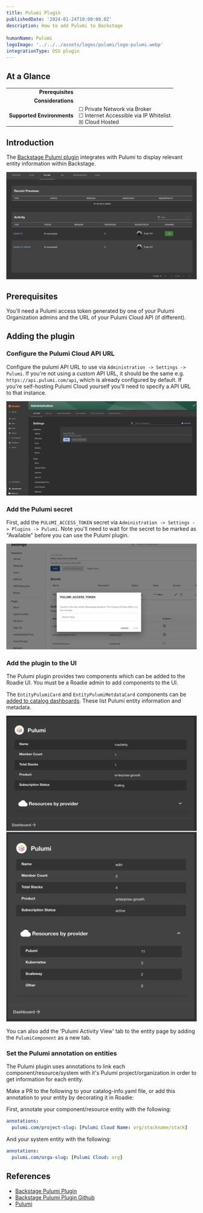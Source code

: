 ```yaml
---
title: Pulumi Plugin
publishedDate: '2024-01-24T10:00:00.0Z'
description: How to add Pulumi to Backstage

humanName: Pulumi
logoImage: '../../../assets/logos/pulumi/logo-pulumi.webp'
integrationType: OSS plugin
---
```


## At a Glance
| | |
|---: | --- |
| **Prerequisites** |  |
| **Considerations** |  |
| **Supported Environments** | ☐ Private Network via Broker <br /> ☐ Internet Accessible via IP Whitelist <br /> ☒ Cloud Hosted |

## Introduction

The [Backstage Pulumi plugin](https://github.com/pulumi/pulumi-backstage-plugin) integrates with Pulumi to display relevant entity information within Backstage.

![pulumi-overview.webp](./pulumi-overview.webp)

## Prerequisites

You'll need a Pulumi access token generated by one of your Pulumi Organization admins and the URL of your Pulumi Cloud API (if different).

## Adding the plugin

### Configure the Pulumi Cloud API URL

Configure the pulumi API URL to use via `Administration -> Settings -> Pulumi`. If you're not using a custom API URL, it should be the same e.g. `https://api.pulumi.com/api`, which is already configured by default. If you're self-hosting
Pulumi Cloud yourself you'll need to specify a API URL to that instance.

![pulumi-config.webp](./pulumi-config.webp)

### Add the Pulumi secret

First, add the `PULUMI_ACCESS_TOKEN` secret via `Administration -> Settings -> Plugins -> Pulumi`. Note you'll
need to wait for the secret to be marked as "Available" before you can use the Pulumi plugin.

![pulumi-secrets.webp](./pulumi-secrets.webp)

### Add the plugin to the UI

The Pulumi plugin provides two components which can be added to the Roadie UI. You must be a Roadie admin to
add components to the UI.

The `EntityPulumiCard` and `EntityPulumiMetdataCard` components can be [added to catalog dashboards](/docs/details/updating-the-ui/#updating-dashboards). These
list Pulumi entity information and metadata.

![pulumi-card.webp](./pulumi-card.webp)
![pulumi-card2.webp](./pulumi-card2.webp)

You can also add the 'Pulumi Activity View' tab to the entity page by adding the `PulumiComponent` as a new tab.

### Set the Pulumi annotation on entities

The Pulumi plugin uses annotations to link each component/resource/system with it's Pulumi project/organization in order to get information for each entity.

Make a PR to the following to your catalog-info.yaml file, or add this annotation to your entity by decorating it in Roadie:

First, annotate your component/resource entity with the following:

```yaml
annotations:
  pulumi.com/project-slug: [Pulumi Cloud Name: org/stackname/stack]
```

And your system entity with the following:

```yaml
annotations:
  pulumi.com/orga-slug: [Pulumi Cloud: org]
```

## References

- [Backstage Pulumi Plugin](https://roadie.io/backstage/plugins/pulumi/)
- [Backstage Pulumi Plugin Github](https://github.com/pulumi/pulumi-backstage-plugin)
- [Pulumi](https://www.pulumi.com/)
